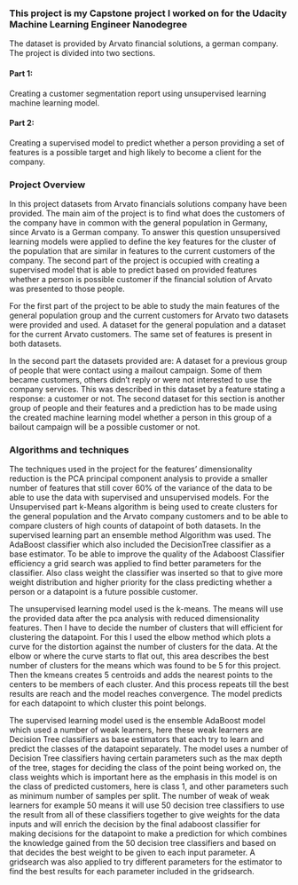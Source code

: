 ### This project is my Capstone project I worked on for the Udacity Machine Learning Engineer Nanodegree

The dataset is provided by Arvato financial solutions, a german company.
The project is divided into two sections. 

#### Part 1:
Creating a customer segmentation report using unsupervised learning machine learning model.

#### Part 2:
Creating a supervised model to predict whether a person providing a set of features is a possible target and high likely 
to become a client for the company.

### Project Overview
In this project datasets from Arvato financials solutions company have been provided. The main aim of the project is to find what does the customers of the company have in common with the general population in Germany, since Arvato is a German company. To answer this question unsupersived learning models were applied to define the key features for the cluster of the population that are similar in features to the current customers of the company. The second part of the project is occupied with creating a supervised model that is able to predict based on provided features whether a person is possible customer if the financial solution of Arvato was presented to those people.

For the first part of the project to be able to study the main features of the general population group and the current customers for Arvato two datasets were provided and used. A dataset for the general population and a dataset for the current Arvato customers. The same set of features is present in both datasets.

In the second part the datasets provided are: A dataset for a previous group of people that were contact using a mailout campaign. Some of them became customers, others didn’t reply or were not interested to use the company services. This was described in this dataset by a feature stating a response: a customer or not. The second dataset for this section is another group of people and their features and a prediction has to be made using the created machine learning model whether a person in this group of a bailout campaign will be a possible customer or not.


### Algorithms and techniques

The techniques used in the project for the features’ dimensionality reduction is the PCA principal component analysis to provide a smaller number of features that still cover 60% of the variance of the data to be able to use the data with supervised and unsupervised models.
For the Unsupervised part k-Means algorithm is being used to create clusters for the general population and the Arvato company customers and to be able to compare clusters of high counts of datapoint of both datasets.
In the supervised learning part an ensemble method Algorithm was used. The AdaBoost classifier which also included the DecisionTree classifier as a base estimator.
To be able to improve the quality of the Adaboost Classifier efficiency a grid search was applied to find better parameters for the classifier. Also class weight the classifier was inserted so that to give more weight distribution and higher priority for the class predicting whether a person or a datapoint is a future possible customer.

The unsupervised learning model used is the k-means. The means will use the provided data after the pca analysis with reduced dimensionality features. Then I have to decide the number of clusters that will efficient for clustering the datapoint. For this I used the elbow method which plots a curve for the distortion against the number of clusters for the data. At the elbow or where the curve starts to flat out, this area describes the best number of clusters for the means which was found to be 5 for this project. Then the kmeans creates 5 centroids and adds the nearest points to the centers to be members of each cluster. And this process repeats till the best results are reach and the model reaches convergence. The model predicts for each datapoint to which cluster this point belongs.

 The supervised learning model used is the ensemble AdaBoost model which used a number of weak learners, here these weak learners are Decision Tree classifiers as base estimators that each try to learn and predict the classes of the datapoint separately. The model uses a number of Decision Tree classifiers having certain parameters such as the max depth of the tree, stages for deciding the class of the point being worked on, the class weights which is important here as the emphasis in this model is on the class of predicted customers, here is class 1, and other parameters such as minimum number of samples per split. The number of weak of weak learners for example 50 means it will use 50 decision tree classifiers to use the result from all of these classifiers together to give weights for the data inputs and will enrich the decision by the final adaboost classifier for making decisions for the datapoint to make a prediction for which combines the knowledge gained from the 50 decision tree classifiers and based on that decides the best weight to be given to each input parameter. A gridsearch was also applied to try different parameters for the estimator to find the best results for each parameter included in the gridsearch.
